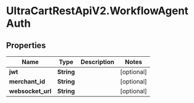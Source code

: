 # UltraCartRestApiV2.WorkflowAgentAuth

## Properties

Name | Type | Description | Notes
------------ | ------------- | ------------- | -------------
**jwt** | **String** |  | [optional] 
**merchant_id** | **String** |  | [optional] 
**websocket_url** | **String** |  | [optional] 


